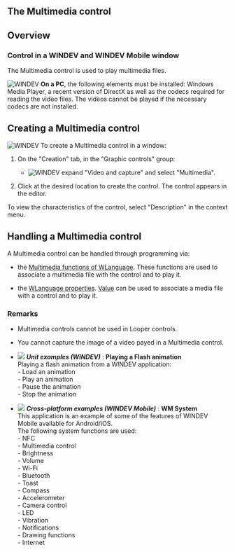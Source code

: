 


## The Multimedia control
			



<a name="NOTE1"></a>
<a name="NOTE1_1"></a>


## Overview
<a name="overview_ELTTEXTE000208"></a>


### Control in a WINDEV and WINDEV Mobile window
<a name="control_windev_and_windev_mobile_window_ELTPARAGRAPHE000011"></a>

The Multimedia control is used to play multimedia files.

![WINDEV](https://doc.pcsoft.fr/ext/images/us/WD.png) **On a PC**, the following elements must be installed: Windows Media Player, a recent version of DirectX as well as the codecs required for reading the video files. The videos cannot be played if the necessary codecs are not installed.





<a name="NOTE2"></a>
<a name="NOTE2_1"></a>


## Creating a Multimedia control
<a name="creating_multimedia_control_ELTTEXTE000232"></a>
![WINDEV](https://doc.pcsoft.fr/ext/images/us/WD.png) To create a Multimedia control in a window: 

1. On the "Creation" tab, in the "Graphic controls" group: 

	- ![WINDEV](https://doc.pcsoft.fr/ext/images/us/WD.png) expand "Video and capture" and select "Multimedia".




2. Click at the desired location to create the control. The control appears in the editor.




To view the characteristics of the control, select "Description" in the context menu.

<a name="NOTE3"></a>
<a name="NOTE3_1"></a>


## Handling a Multimedia control
<a name="handling_multimedia_control_ELTTEXTE000256"></a>
A Multimedia control can be handled through programming via:

- the [Multimedia functions of WLanguage](../WDLang1/1000015005.md). These functions are used to associate a multimedia file with the control and to play it.

- the [WLanguage properties](../WDChamp/9500201.md). [Value](../Proprietes/2510130.md) can be used to associate a media file with a control and to play it.





### Remarks
<a name="remarks_ELTPARAGRAPHE000136"></a>

- Multimedia controls cannot be used in Looper controls.

- You cannot capture the image of a video payed in a Multimedia control.





- ![](https://doc.pcsoft.fr/en-US/images/image.awp?langid=3&name=PlayingaFlashanimation.gif) ***Unit examples (WINDEV)*** : **Playing a Flash animation** <br>Playing a flash animation from a WINDEV application:<br>- Load an animation<br>- Play an animation<br>- Pause the animation<br>- Stop the animation
- ![](https://doc.pcsoft.fr/en-US/images/image.awp?langid=3&name=WMSystem.gif) ***Cross-platform examples (WINDEV Mobile)*** : **WM System** <br>This application is an example of some of the features of WINDEV Mobile available for Android/iOS.<br>The following system functions are used: <br>- NFC<br>- Multimedia control<br>- Brightness<br>- Volume<br>- Wi-Fi<br>- Bluetooth<br>- Toast<br>- Compass<br>- Accelerometer<br>- Camera control<br>- LED<br>- Vibration<br>- Notifications<br>- Drawing functions<br>- Internet


